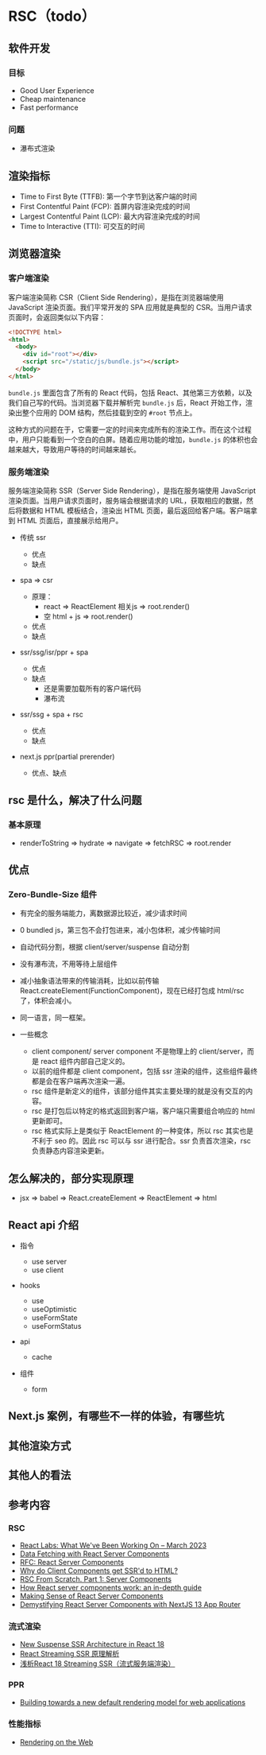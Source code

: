 # RSC（todo）

## 软件开发

### 目标

- Good User Experience
- Cheap maintenance
- Fast performance

### 问题

- 瀑布式渲染

## 渲染指标

- Time to First Byte (TTFB): 第一个字节到达客户端的时间
- First Contentful Paint (FCP): 首屏内容渲染完成的时间
- Largest Contentful Paint (LCP): 最大内容渲染完成的时间
- Time to Interactive (TTI): 可交互的时间

## 浏览器渲染

### 客户端渲染

客户端渲染简称 CSR（Client Side Rendering），是指在浏览器端使用 JavaScript 渲染页面。我们平常开发的 SPA 应用就是典型的 CSR。当用户请求页面时，会返回类似以下内容：

```html
<!DOCTYPE html>
<html>
  <body>
    <div id="root"></div>
    <script src="/static/js/bundle.js"></script>
  </body>
</html>
```

`bundle.js` 里面包含了所有的 React 代码，包括 React、其他第三方依赖，以及我们自己写的代码。当浏览器下载并解析完 `bundle.js` 后，React 开始工作，渲染出整个应用的 DOM 结构，然后挂载到空的 `#root` 节点上。

这种方式的问题在于，它需要一定的时间来完成所有的渲染工作。而在这个过程中，用户只能看到一个空白的白屏。随着应用功能的增加，`bundle.js` 的体积也会越来越大，导致用户等待的时间越来越长。

### 服务端渲染

服务端渲染简称 SSR（Server Side Rendering），是指在服务端使用 JavaScript 渲染页面。当用户请求页面时，服务端会根据请求的 URL，获取相应的数据，然后将数据和 HTML 模板结合，渲染出 HTML 页面，最后返回给客户端。客户端拿到 HTML 页面后，直接展示给用户。




- 传统 ssr
  - 优点
  - 缺点
- spa => csr
  - 原理：
    - react => ReactElement 相关js => root.render()
    - 空 html + js => root.render()
  - 优点
  - 缺点
- ssr/ssg/isr/ppr  + spa
  - 优点
  - 缺点
    - 还是需要加载所有的客户端代码
    - 瀑布流
- ssr/ssg + spa + rsc
  - 优点
  - 缺点

- next.js ppr(partial prerender)
  - 优点、缺点

## rsc 是什么，解决了什么问题

### 基本原理

- renderToString => hydrate => navigate => fetchRSC => root.render

## 优点

### Zero-Bundle-Size 组件

- 有完全的服务端能力，离数据源比较近，减少请求时间
- 0 bundled js，第三包不会打包进来，减小包体积，减少传输时间
- 自动代码分割，根据 client/server/suspense 自动分割
- 没有瀑布流，不用等待上层组件
- 减小抽象语法带来的传输消耗，比如以前传输 React.createElement(FunctionComponent)，现在已经打包成 html/rsc 了，体积会减小。
- 同一语言，同一框架。

- 一些概念
  - client component/ server component 不是物理上的 client/server，而是 react 组件内部自己定义的。
  - 以前的组件都是 client component，包括 ssr 渲染的组件，这些组件最终都是会在客户端再次渲染一遍。
  - rsc 组件是新定义的组件，该部分组件其实主要处理的就是没有交互的内容。
  - rsc 是打包后以特定的格式返回到客户端，客户端只需要组合响应的 html 更新即可。
  - rsc 格式实际上是类似于 ReactElement 的一种变体，所以 rsc 其实也是不利于 seo 的。因此 rsc 可以与 ssr 进行配合。ssr 负责首次渲染，rsc 负责静态内容渲染更新。

## 怎么解决的，部分实现原理

- jsx => babel => React.createElement => ReactElement => html

## React api 介绍

- 指令
  - use server
  - use client
  
- hooks
  - use
  - useOptimistic
  - useFormState
  - useFormStatus

- api
  - cache

- 组件
  - form

## Next.js 案例，有哪些不一样的体验，有哪些坑
  
## 其他渲染方式

## 其他人的看法

## 参考内容

### RSC

- [React Labs: What We've Been Working On – March 2023](https://react.dev/blog/2023/03/22/react-labs-what-we-have-been-working-on-march-2023)
- [Data Fetching with React Server Components](https://www.youtube.com/watch?v=TQQPAU21ZUw&t=446s)
- [RFC: React Server Components](https://github.com/reactjs/rfcs/blob/main/text/0188-server-components.md)
- [Why do Client Components get SSR'd to HTML?](https://github.com/reactwg/server-components/discussions/4)
- [RSC From Scratch. Part 1: Server Components](https://github.com/reactwg/server-components/discussions/5)
- [How React server components work: an in-depth guide](https://www.plasmic.app/blog/how-react-server-components-work)
- [Making Sense of React Server Components](https://www.joshwcomeau.com/react/server-components/)
- [Demystifying React Server Components with NextJS 13 App Router](https://demystifying-rsc.vercel.app/)

### 流式渲染

- [New Suspense SSR Architecture in React 18](https://github.com/reactwg/react-18/discussions/37)
- [React Streaming SSR 原理解析](https://juejin.cn/post/7165699863416406029)
- [浅析React 18 Streaming SSR（流式服务端渲染）](https://juejin.cn/post/7064759195710521381)

### PPR

- [Building towards a new default rendering model for web applications](https://vercel.com/blog/partial-prerendering-with-next-js-creating-a-new-default-rendering-model)

### 性能指标

- [Rendering on the Web](https://web.dev/articles/rendering-on-the-web)
